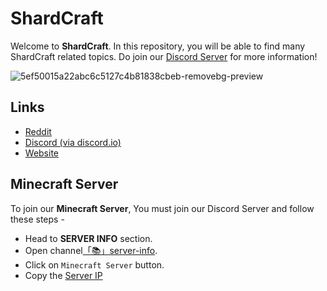 # ShardCraft
Welcome to **ShardCraft**. In this repository, you will be able to find many ShardCraft related topics.
Do join our [Discord Server](https://www.discord.io/ShardCraftOfficial) for more information!

![5ef50015a22abc6c5127c4b81838cbeb-removebg-preview](https://github.com/BlastyGamer/ShardCraft/assets/143921114/dd71e662-7242-4324-b896-71acb6f755a2)

## Links 

- [Reddit](https://reddit.com/r/Shard_Craft)
- [Discord (via discord.io)](https://discord.io/ShardCraftOfficial)
- [Website](https://goddadysites.com/ShardCraft)

## Minecraft Server

To join our **Minecraft Server**, You must join our Discord Server and follow these steps -

- Head to **SERVER INFO** section.
- Open channel[「📚」server-info](https://discord.com/channels/1046797740073570394/1047812033820770394).
- Click on `Minecraft Server` button.
- Copy the [Server IP](ServerIP.md)
